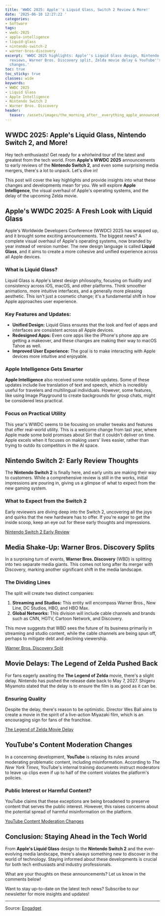 ```yaml
---
title: 'WWDC 2025: Apple''s Liquid Glass, Switch 2 Review & More!'
date: '2025-06-10 12:27:22 '
categories:
- Software
tags:
- wwdc-2025
- apple-intelligence
- liquid-glass
- nintendo-switch-2
- warner-bros-discovery
excerpt: 'WWDC 2025 highlights: Apple''s Liquid Glass design, Nintendo Switch 2 early
  reviews, Warner Bros. Discovery split, Zelda movie delay & YouTube''s content moderation
  changes.'
toc: true
toc_sticky: true
classes: wide
keywords:
- WWDC 2025
- Liquid Glass
- Apple Intelligence
- Nintendo Switch 2
- Warner Bros. Discovery
header:
  teaser: /assets/images/the_morning_after__everything_apple_announced_at_w_20250610122722.jpg
---
```


## WWDC 2025: Apple's Liquid Glass, Nintendo Switch 2, and More! 

Hey tech enthusiasts! Get ready for a whirlwind tour of the latest and greatest from the tech world. From **Apple's WWDC 2025** announcements to early reviews of the **Nintendo Switch 2**, and even some surprising media mergers, there's a lot to unpack. Let's dive in!

This post will cover the key highlights and provide insights into what these changes and developments mean for you. We will explore **Apple Intelligence**, the visual overhaul of Apple's operating systems, and the delay of the upcoming Zelda movie.

## Apple's WWDC 2025: A Fresh Look with Liquid Glass

Apple's Worldwide Developers Conference (WWDC) 2025 has wrapped up, and it brought some exciting announcements. The biggest news? A complete visual overhaul of Apple's operating systems, now branded by year instead of version number. The new design language is called **Liquid Glass**, and it aims to create a more cohesive and unified experience across all Apple devices.

### What is Liquid Glass?

Liquid Glass is Apple's latest design philosophy, focusing on fluidity and consistency across iOS, macOS, and other platforms. Think smoother animations, more intuitive interfaces, and a generally more pleasing aesthetic. This isn't just a cosmetic change; it's a fundamental shift in how Apple approaches user experience.

### Key Features and Updates:

*   **Unified Design:** Liquid Glass ensures that the look and feel of apps and interfaces are consistent across all Apple devices. 
*   **Redesigned Apps:** Even core apps like the iPhone's phone app are getting a makeover, and these changes are making their way to macOS Tahoe as well.
*   **Improved User Experience:** The goal is to make interacting with Apple devices more intuitive and enjoyable.

### Apple Intelligence Gets Smarter

**Apple Intelligence** also received some notable updates. Some of these updates include live translation of text and speech, which is incredibly useful for travelers and multilingual individuals. However, some features, like using Image Playground to create backgrounds for group chats, might be considered less practical.

### Focus on Practical Utility

This year's WWDC seems to be focusing on smaller tweaks and features that offer real-world utility. This is a welcome change from last year, where Apple made some bold promises about Siri that it couldn't deliver on time. Apple excels when it focuses on making users' lives easier, rather than trying to outdo its competitors in the AI space.

## Nintendo Switch 2: Early Review Thoughts

The **Nintendo Switch 2** is finally here, and early units are making their way to customers. While a comprehensive review is still in the works, initial impressions are pouring in, giving us a glimpse of what to expect from the new gaming system.

### What to Expect from the Switch 2

Early reviewers are diving deep into the Switch 2, uncovering all the joys and quirks that the new hardware has to offer. If you're eager to get the inside scoop, keep an eye out for these early thoughts and impressions.

[Nintendo Switch 2 Early Review](https://www.engadget.com/gaming/nintendo/nintendo-switch-2-early-review-thoughts-from-our-first-days-with-the-gaming-system-143545893.html)

## Media Shake-Up: Warner Bros. Discovery Splits

In a surprising turn of events, **Warner Bros. Discovery** (WBD) is splitting into two separate media giants. This comes not long after its merger with Discovery, marking another significant shift in the media landscape.

### The Dividing Lines

The split will create two distinct companies:

1.  **Streaming and Studios:** This entity will encompass Warner Bros., New Line, DC Studios, HBO, and HBO Max.
2.  **Global Networks:** This division will include cable channels and brands such as CNN, HGTV, Cartoon Network, and Discovery.

This move suggests that WBD sees the future of its business primarily in streaming and studio content, while the cable channels are being spun off, perhaps to mitigate debt and declining viewership.

[Warner Bros. Discovery Split](https://www.engadget.com/entertainment/warner-bros-discovery-will-split-into-two-media-giants-144553585.html)

## Movie Delays: The Legend of Zelda Pushed Back

For fans eagerly awaiting the **The Legend of Zelda** movie, there's a slight delay. Nintendo has pushed the release date back to May 7, 2027. Shigeru Miyamoto stated that the delay is to ensure the film is as good as it can be.

### Ensuring Quality

Despite the delay, there's reason to be optimistic. Director Wes Ball aims to create a movie in the spirit of a live-action Miyazaki film, which is an encouraging sign for fans of the franchise.

[The Legend of Zelda Movie Delay](https://www.engadget.com/entertainment/nintendo-delays-the-legend-of-zelda-movie-155753324.html)

## YouTube's Content Moderation Changes

In a concerning development, **YouTube** is relaxing its rules around moderating problematic content, including misinformation. According to *The New York Times*, YouTube's internal training documents instruct moderators to leave up clips even if up to half of the content violates the platform's policies.

### Public Interest or Harmful Content?

YouTube claims that these exceptions are being broadened to preserve content that serves the public interest. However, this raises concerns about the potential spread of harmful misinformation on the platform.

[YouTube Content Moderation Changes](https://www.engadget.com/entertainment/youtube/youtube-now-allows-more-harmful-misinformation-on-its-platform-133002902.html)

## Conclusion: Staying Ahead in the Tech World

From **Apple's Liquid Glass** design to the **Nintendo Switch 2** and the ever-evolving media landscape, there's always something new to discover in the world of technology. Staying informed about these developments is crucial for both tech enthusiasts and industry professionals. 

What are your thoughts on these announcements? Let us know in the comments below!

Want to stay up-to-date on the latest tech news? Subscribe to our newsletter for more insights and updates!

---

Source: [Engadget](https://www.engadget.com/general/the-morning-after-engadget-newsletter-111551630.html?src=rss)